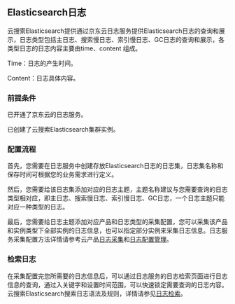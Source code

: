 ## Elasticsearch日志
云搜索Elasticsearch提供通过京东云日志服务提供Elasticsearch日志的查询和展示，日志类型包括主日志、搜索慢日志、索引慢日志、GC日志的查询和展示，各类型日志的日志内容主要由time、content 组成。</br>

Time：日志的产生时间。</br>

Content：日志具体内容。</br>

### 前提条件
已开通了京东云的日志服务。</br>

已创建了云搜索Elasticsearch集群实例。</br>
### 配置流程
首先，您需要在日志服务中创建存放Elasticsearch日志的日志集，日志集名称和保存时间可根据您的业务需求进行定义。</br>

然后，您需要给该日志集添加对应的日志主题，主题名称建议与您需要查询的日志类型相对应，即主日志、搜索慢日志、索引慢日志、GC日志，一个日志主题只能对应一种类型的日志。</br>

最后，您需要给日志主题添加对应产品和日志类型的采集配置，您可以采集该产品和实例类型下全部实例的日志信息，也可以指定部分实例来采集日志信息。日志服务采集配置方法详情请参考云产品[日志采集](https://docs.jdcloud.com/cn/logservice/cloudresource)和[日志配置管理](https://docs.jdcloud.com/cn/logservice/collectionconfigmanagement)。</br>
### 检索日志
在采集配置完您所需要的日志信息后，可以通过日志服务的日志检索页面进行日志信息的查询，通过入关键字和设置时间范围，可以快速锁定需要查询的日志内容。云搜索Elasticsearch搜索日志语法及规则，详情请参见[日志检索](https://docs.jdcloud.com/cn/logservice/fulltextsearch)。
